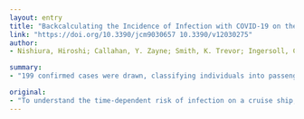```yaml
---
layout: entry
title: "Backcalculating the Incidence of Infection with COVID-19 on the Diamond Princess Comparative Seasonal Respiratory Virus Epidemic Timing in Utah"
link: "https://doi.org/10.3390/jcm9030657 10.3390/v12030275"
author:
- Nishiura, Hiroshi; Callahan, Y. Zayne; Smith, K. Trevor; Ingersoll, Celeste; Gardner, Rebecca; Korgenski, K. E.; Sloan, D. Chantel

summary:
- "199 confirmed cases were drawn, classifying individuals into passengers with and without close contact and crew members. The peak time of infection was seen for the time period from 2 to 4 February 2020, and the incidence has abruptly declined afterwards. Movement restriction greatly reduced the number of infections from 5 February onwards. Previous studies have found evidence of viral interference between seasonal respiratory viruses."

original:
- "To understand the time-dependent risk of infection on a cruise ship, the Diamond Princess, I estimated the incidence of infection with novel coronavirus (COVID-19). The epidemic curve of a total of 199 confirmed cases was drawn, classifying individuals into passengers with and without close contact and crew members. A backcalculation method was employed to estimate the incidence of infection. The peak time of infection was seen for the time period from 2 to 4 February 2020, and the incidence has abruptly declined afterwards. The estimated number of new infections among passengers without close contact was very small from 5 February on which a movement restriction policy was imposed. Without the intervention from 5 February, it was predicted that the cumulative incidence with and without close contact would have been as large as 1373 (95% CI: 570, 2176) and 766 (95% CI: 587, 946) cases, respectively, while these were kept to be 102 and 47 cases, respectively. Based on an analysis of illness onset data on board, the risk of infection among passengers without close contact was considered to be very limited. Movement restriction greatly reduced the number of infections from 5 February onwards. Previous studies have found evidence of viral interference between seasonal respiratory viruses. Using laboratory-confirmed data from a Utah-based healthcare provider, Intermountain Health Care, we analyzed the time-specific patterns of respiratory syncytial virus (RSV), influenza A, influenza B, human metapneumovirus, rhinovirus, and enterovirus circulation from 2004 to 2018, using descriptive methods and wavelet analysis (n = 89,462) on a local level. The results showed that RSV virus dynamics in Utah were the most consistent of any of the viruses studied, and that the other seasonal viruses were generally in synchrony with RSV, except for enterovirus (which mostly occurs late summer to early fall) and influenza A and B during pandemic years."
---
```



